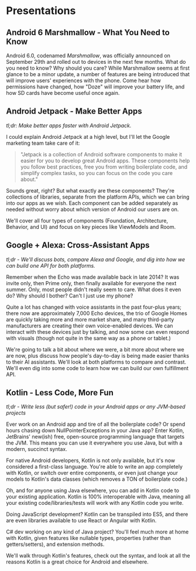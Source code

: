 # Presentations

## Android 6 Marshmallow - What You Need to Know
Android 6.0, codenamed _Marshmallow_, was officially announced on September 29th and rolled out to devices in the next few months.  What do you need to know? Why should you care?  While Marshmallow seems at first glance to be a minor update, a number of features are being introduced that will improve users' experiences with the phone.  Come hear how permissions have changed, how "Doze" will improve your battery life, and how SD cards have become useful once again.

## Android Jetpack - Make Better Apps
_tl;dr: Make better apps faster with Android Jetpack._

I could explain Android Jetpack at a high level, but I'll let the Google marketing team take care of it:
>"Jetpack is a collection of Android software components to make it easier for you to develop great Android apps. These components help you follow best practices, free you from writing boilerplate code, and simplify complex tasks, so you can focus on the code you care about."

Sounds great, right?  But what exactly are these components?  They're collections of libraries, separate from the platform APIs, which we can bring into our apps as we wish.  Each component can be added separately as needed without worry about which version of Android our users are on.

We'll cover all four types of components (Foundation, Architecture, Behavior, and UI) and focus on key pieces like ViewModels and Room.

## Google + Alexa: Cross-Assistant Apps
_tl;dr - We'll discuss bots, compare Alexa and Google, and dig into how we can build one API for both platforms._

Remember when the Echo was made available back in late 2014? It was invite only, then Prime only, then finally available for everyone the next summer. Only, most people didn't really seem to care. What does it even do? Why should I bother? Can't I just use my phone?

Quite a lot has changed with voice assistants in the past four-plus years; there now are approximately 7,000 Echo devices, the trio of Google Homes are quickly taking more and more market share, and many third-party manufacturers are creating their own voice-enabled devices. We can interact with these devices just by talking, and now some can even respond with visuals (though not quite in the same way as a phone or tablet.)

We're going to talk a bit about where we were, a bit more about where we are now, plus discuss how people's day-to-day is being made easier thanks to their AI assistants. We'll look at both platforms to compare and contrast. We'll even dig into some code to learn how we can build our own fulfillment API.

## Kotlin - Less Code, More Fun
_tl;dr - Write less (but safer!) code in your Android apps or any JVM-based projects_

Ever work on an Android app and tire of all the boilerplate code? Or spend hours chasing down NullPointerExceptions in your Java app? Enter Kotlin, JetBrains' new(ish) free, open-source programming language that targets the JVM. This means you can use it everywhere you use Java, but with a modern, succinct syntax.

For native Android developers, Kotlin is not only available, but it's now considered a first-class language. You're able to write an app completely with Kotlin, or switch over entire components, or even just change your models to Kotlin's data classes (which removes a TON of boilerplate code.)

Oh, and for anyone using Java elsewhere, you can add in Kotlin code to your existing application. Kotlin is 100% interoperable with Java, meaning all your existing code/libraries/tests will work with any Kotlin code you write.

Doing JavaScript development? Kotlin can be transpiled into ES5, and there are even libraries available to use React or Angular with Kotlin.

C# dev working on any kind of Java project? You'll feel much more at home with Kotlin, given features like nullable types, properties (rather than getters/setters), and extension methods.

We'll walk through Kotlin's features, check out the syntax, and look at all the reasons Kotlin is a great choice for Android and elsewhere.